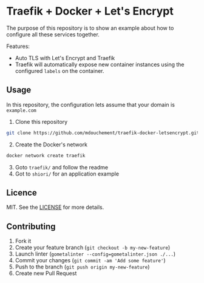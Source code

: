 # Traefik + Docker + Let's Encrypt

The purpose of this repository is to show an example about how to configure all these services together.

Features:
- Auto TLS with Let's Encrypt and Traefik
- Traefik will automatically expose new container instances using the configured `labels` on the container.

## Usage

In this repository, the configuration lets assume that your domain is `example.com`

1. Clone this repository

  ```sh
  git clone https://github.com/mdouchement/traefik-docker-letsencrypt.git /opt
  ```

2. Create the Docker's network

  ```sh
  docker network create traefik
  ```

3. Goto `traefik/` and follow the readme
4. Got to `shiori/` for an application example

## Licence

MIT. See the [LICENSE](https://github.com/mdouchement/traefik-docker-letsencrypt/blob/master/LICENSE) for more details.

## Contributing

1. Fork it
2. Create your feature branch (`git checkout -b my-new-feature`)
3. Launch linter (`gometalinter --config=gometalinter.json ./...`)
4. Commit your changes (`git commit -am 'Add some feature'`)
5. Push to the branch (`git push origin my-new-feature`)
6. Create new Pull Request
